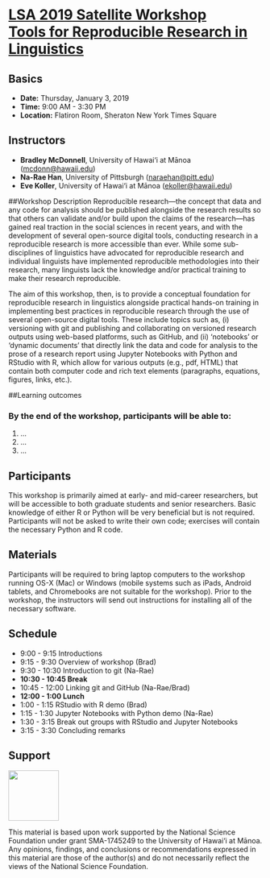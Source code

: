 # [LSA 2019 Satellite Workshop <br> Tools for Reproducible Research in Linguistics](https://www.linguisticsociety.org/content/2019-annual-meeting-satellite-workshop-tools-reproducible-research-linguistics) 



## Basics
* **Date:**	Thursday, January 3, 2019
* **Time:** 9:00 AM - 3:30 PM 
* **Location:** Flatiron Room, Sheraton New York Times Square

## Instructors
* **Bradley McDonnell**, University of Hawai‘i at Mānoa (<mcdonn@hawaii.edu>)
* **Na-Rae Han**, University of Pittsburgh (<naraehan@pitt.edu>)
* **Eve Koller**, University of Hawai‘i at Mānoa (<ekoller@hawaii.edu>)


##Workshop Description
Reproducible research—the concept that data and any code for analysis should be published alongside the research results so that others can validate and/or build upon the claims of the research—has gained real traction in the social sciences in recent years, and with the development of several open-source digital tools, conducting research in a reproducible research is more accessible than ever. While some sub-disciplines of linguistics have advocated for reproducible research and individual linguists have implemented reproducible methodologies into their research, many linguists lack the knowledge and/or practical training to make their research reproducible.

The aim of this workshop, then, is to provide a conceptual foundation for reproducible research in linguistics alongside practical hands-on training in implementing best practices in reproducible research through the use of several open-source digital tools. These include topics such as, (i) versioning with git and publishing and collaborating on versioned research outputs using web-based platforms, such as GitHub, and (ii) ‘notebooks’ or ‘dynamic documents’ that directly link the data and code for analysis to the prose of a research report using Jupyter Notebooks with Python and RStudio with R, which allow for various outputs (e.g., pdf, HTML) that contain both computer code  and rich text elements (paragraphs, equations, figures, links, etc.).

##Learning outcomes

### By the end of the workshop, participants will be able to: 

1. ... 
1. ...
1. ... 


## Participants
This workshop is primarily aimed at early- and mid-career researchers, but will be accessible to both graduate students and senior researchers. Basic knowledge of either R or Python will be very beneficial but is not required. Participants will not be asked to write their own code; exercises will contain the necessary Python and R code. 

## Materials
Participants will be required to bring laptop computers to the workshop running OS-X (Mac) or Windows (mobile systems such as iPads, Android tablets, and Chromebooks are not suitable for the workshop). Prior to the workshop, the instructors will send out instructions for installing all of the necessary software.

## Schedule
* 9:00 - 9:15 Introductions
* 9:15 - 9:30 Overview of workshop (Brad)
* 9:30 - 10:30 Introduction to git (Na-Rae)
* **10:30 - 10:45 Break**
* 10:45 - 12:00 Linking git and GitHub (Na-Rae/Brad)
* **12:00 - 1:00 Lunch**
* 1:00 - 1:15 RStudio with R demo (Brad)
* 1:15 - 1:30 Jupyter Notebooks with Python demo (Na-Rae)
* 1:30 - 3:15 Break out groups with RStudio and Jupyter Notebooks
* 3:15 - 3:30 Concluding remarks

## Support

<img src="https://www.nsf.gov/images/logos/NSF_4-Color_bitmap_Logo.png" width="100"/> 

This material is based upon work supported by the National Science Foundation under grant SMA-1745249 to the University of Hawai‘i at Mānoa. Any opinions, findings, and conclusions or recommendations expressed in this material are those of the author(s) and do not necessarily reflect the views of the National Science Foundation.
